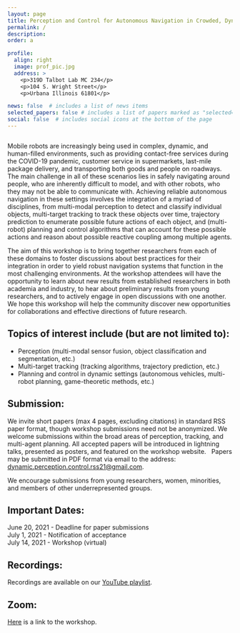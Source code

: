 ```yaml
---
layout: page
title: Perception and Control for Autonomous Navigation in Crowded, Dynamic Environments 
permalink: /
description: 
order: a

profile:
  align: right
  image: prof_pic.jpg
  address: >
    <p>319D Talbot Lab MC 234</p>
    <p>104 S. Wright Street</p>
    <p>Urbana Illinois 61801</p>

news: false  # includes a list of news items
selected_papers: false # includes a list of papers marked as "selected={true}"
social: false  # includes social icons at the bottom of the page
---
```


<img class="img-fluid rounded z-depth-1" src="{{ '/assets/img/front.jpeg' | relative_url }}" alt="" title="front"/>


Mobile robots are increasingly being used in complex, dynamic, and human-filled environments, such as providing contact-free services during the COVID-19 pandemic, customer service in supermarkets, last-mile package delivery, and transporting both goods and people on roadways. The main challenge in all of these scenarios lies in safely navigating around people, who are inherently difficult to model, and with other robots, who they may not be able to communicate with. Achieving reliable autonomous navigation in these settings involves the integration of a myriad of disciplines, from multi-modal perception to detect and classify individual objects, multi-target tracking to track these objects over time, trajectory prediction to enumerate possible future actions of each object, and (multi-robot) planning and control algorithms that can account for these possible actions and reason about possible reactive coupling among multiple agents.

The aim of this workshop is to bring together researchers from each of these domains to foster discussions about best practices for their integration in order to yield robust navigation systems that function in the most challenging environments. At the workshop attendees will have the opportunity to learn about new results from established researchers in both academia and industry, to hear about preliminary results from young researchers, and to actively engage in open discussions with one another. We hope this workshop will help the community discover new opportunities for collaborations and effective directions of future research.

<h2> Topics of interest include (but are not limited to): </h2>

- Perception (multi-modal sensor fusion, object classification and segmentation, etc.) 
- Multi-target tracking (tracking algorithms, trajectory prediction, etc.) 
- Planning and control in dynamic settings (autonomous vehicles, multi-robot planning, game-theoretic methods, etc.) 


<h2> Submission: </h2>

We invite short papers (max 4 pages, excluding citations) in standard RSS paper format, though workshop submissions need not be anonymized. We welcome submissions within the broad areas of perception, tracking, and multi-agent planning. All accepted papers will be introduced in lightning talks, presented as posters, and featured on the workshop website.
 
Papers may be submitted in PDF format via email to the address: <a href="mailto:dynamic.perception.control.rss21@gmail.com">dynamic.perception.control.rss21@gmail.com</a>.

We encourage submissions from young researchers, women, minorities, and members of other underrepresented groups.


<h2> Important Dates: </h2>


June 20, 2021 - Deadline for paper submissions <br>
July 1, 2021 - Notification of acceptance <br>
July 14, 2021 - Workshop (virtual) <br> 

<h2> Recordings: </h2>

Recordings are available on our <a href="https://www.youtube.com/playlist?list=PLouWbAcP4zIvKaADSMjMRzpHBPjdRuApC">YouTube playlist</a>. 

<h2> Zoom: </h2>

<a href="https://temple.zoom.us/j/98700534885?pwd=TmtsaVVRblRacEEyRWhGNWdrUUJzdz09">Here</a> is a link to the workshop.
